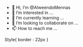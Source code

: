 - 👋 Hi, I’m @AlweendoMennas
- 👀 I’m interested in ...
- 🌱 I’m currently learning ...
- 💞️ I’m looking to collaborate on ...
- 📫 How to reach me ...

<!---
AlweendoMennas/AlweendoMennas is a ✨ special ✨ repository because its `README.md` (this file) appears on your GitHub profile.
You can click the Preview link to take a look at your changes.
--->
Style{
border : 22px
} 
